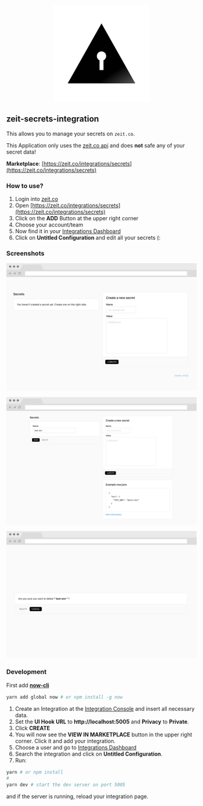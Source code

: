 <p align="center">
  <img src="./assets/logo.png">
</p>

## zeit-secrets-integration

This allows you to manage your secrets on `zeit.co`.

This Application only uses the [zeit.co api](https://zeit.co/docs/api/) and does **not** safe any of your secret data!

**Marketplace**: [https://zeit.co/integrations/secrets](https://zeit.co/integrations/secrets)

### How to use?

1. Login into [zeit.co](https://zeit.co/)
2. Open [https://zeit.co/integrations/secrets](https://zeit.co/integrations/secrets)
3. Click on the **ADD** Button at the upper right corner
4. Choose your account/team
5. Now find it in your [Integrations Dashboard](https://zeit.co/dashboard/integrations)
6. Click on **Untitled Configuration** and edit all your secrets (:

### Screenshots

<p align="center">
  <img src="./assets/screen1.png">
</p>

<p align="center">
  <img src="./assets/screen2.png">
</p>

<p align="center">
  <img src="./assets/screen3.png">
</p>

### Development

First add **[now-cli](https://github.com/zeit/now-cli)**

```bash
yarn add global now # or npm install -g now
```

1. Create an Integration at the [Integration Console](https://zeit.co/dashboard/integrations/console) and insert all necessary data.
2. Set the **UI Hook URL** to **http://localhost:5005** and **Privacy** to **Private**.
3. Click **CREATE**
4. You will now see the **VIEW IN MARKETPLACE** button in the upper right corner. Click it and add your integration.
5. Choose a user and go to [Integrations Dashboard](https://zeit.co/dashboard/integrations)
6. Search the integration and click on **Untitled Configuration**.
7. Run:
```bash
yarn # or npm install
#
yarn dev # start the dev server on port 5005
```
and if the server is running, reload your integration page.
